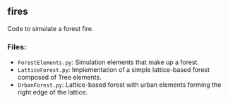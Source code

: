 ## fires

Code to simulate a forest fire. 

### Files:
- `ForestElements.py`: Simulation elements that make up a forest.
- `LatticeForest.py`: Implementation of a simple lattice-based forest composed of Tree elements.
- `UrbanForest.py`: Lattice-based forest with urban elements forming the right edge of the lattice. 